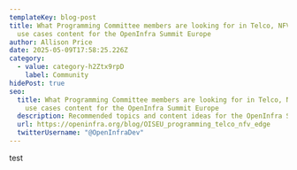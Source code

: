 ```yaml
---
templateKey: blog-post
title: What Programming Committee members are looking for in Telco, NFV & Edge
  use cases content for the OpenInfra Summit Europe
author: Allison Price
date: 2025-05-09T17:58:25.226Z
category:
  - value: category-h2Ztx9rpD
    label: Community
hidePost: true
seo:
  title: What Programming Committee members are looking for in Telco, NFV & Edge
    use cases content for the OpenInfra Summit Europe
  description: Recommended topics and content ideas for the OpenInfra Summit Europe
  url: https://openinfra.org/blog/OISEU_programming_telco_nfv_edge
  twitterUsername: "@OpenInfraDev"
---
```

test